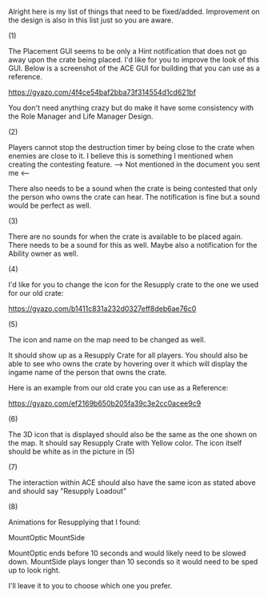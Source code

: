 Alright here is my list of things that need to be fixed/added.
Improvement on the design is also in this list just so you are aware.

(1)

The Placement GUI seems to be only a Hint notification that does not go away upon the crate being placed.
I'd like for you to improve the look of this GUI. Below is a screenshot of the ACE GUI for building that you can use as a reference.

https://gyazo.com/4f4ce54baf2bba73f314554d1cd621bf

You don't need anything crazy but do make it have some consistency with the Role Manager and Life Manager Design.

(2)

Players cannot stop the destruction timer by being close to the crate when enemies are close to it.
I believe this is something I mentioned when creating the contesting feature.
--> Not mentioned in the document you sent me <--

There also needs to be a sound when the crate is being contested that only the person who owns the crate can hear.
The notification is fine but a sound would be perfect as well.

(3)

There are no sounds for when the crate is available to be placed again.
There needs to be a sound for this as well. Maybe also a notification for the Ability owner as well.

(4)

I'd like for you to change the icon for the Resupply crate to the one we used for our old crate:

https://gyazo.com/b1411c831a232d0327eff8deb6ae76c0

(5) 

The icon and name on the map need to be changed as well.

It should show up as a Resupply Crate for all players.
You should also be able to see who owns the crate by hovering over it which will display the ingame name of the person that owns the crate.

Here is an example from our old crate you can use as a Reference:

https://gyazo.com/ef2169b650b205fa39c3e2cc0acee9c9

(6)

The 3D icon that is displayed should also be the same as the one shown on the map. It should say Resupply Crate with Yellow color.
The icon itself should be white as in the picture in (5)

(7)

The interaction within ACE should also have the same icon as stated above and should say "Resupply Loadout"

(8)

Animations for Resupplying that I found:

MountOptic
MountSide

MountOptic ends before 10 seconds and would likely need to be slowed down.
MountSide plays longer than 10 seconds so it would need to be sped up to look right.

I'll leave it to you to choose which one you prefer.
